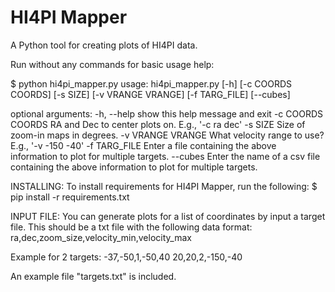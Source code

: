 # HI4PI Mapper
A Python tool for creating plots of HI4PI data.

Run without any commands for basic usage help:

$ python hi4pi_mapper.py
usage: hi4pi_mapper.py [-h] [-c COORDS COORDS] [-s SIZE] [-v VRANGE VRANGE]
                       [-f TARG_FILE] [--cubes]

optional arguments:
  -h, --help        show this help message and exit
  -c COORDS COORDS  RA and Dec to center plots on. E.g., '-c ra dec'
  -s SIZE           Size of zoom-in maps in degrees.
  -v VRANGE VRANGE  What velocity range to use? E.g., '-v -150 -40'
  -f TARG_FILE      Enter a file containing the above information to plot for
                    multiple targets.
  --cubes           Enter the name of a csv file containing the above
                    information to plot for multiple targets.


INSTALLING:
To install requirements for HI4PI Mapper, run the following:
$ pip install -r requirements.txt

INPUT FILE:
You can generate plots for a list of coordinates by input a target file. This should be a txt file with the following data format:
ra,dec,zoom_size,velocity_min,velocity_max

Example for 2 targets:
-37,-50,1,-50,40
20,20,2,-150,-40

An example file "targets.txt" is included.
